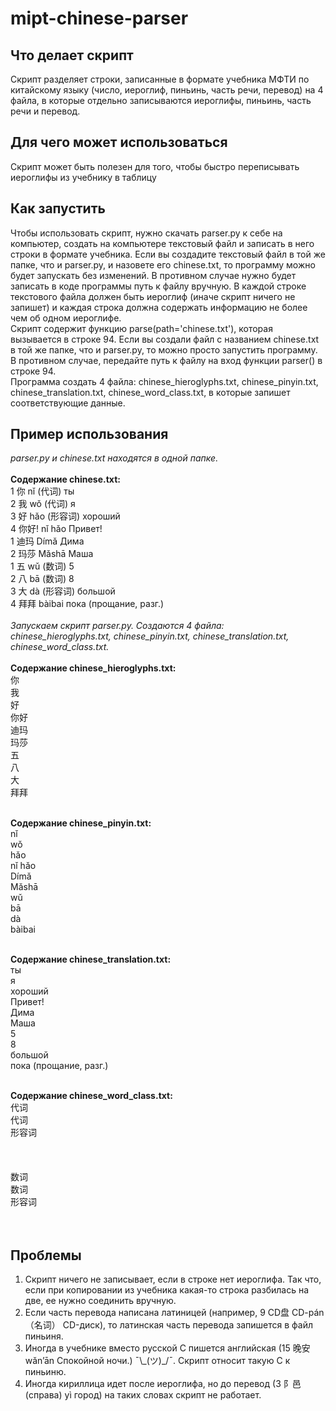 # mipt-chinese-parser
## Что делает скрипт
Скрипт разделяет строки, записанные в формате учебника МФТИ по китайскому языку (число, иероглиф, пиньинь, часть речи, перевод) на 4 файла, в которые отдельно записываются иероглифы, пиньинь, часть речи и перевод.
## Для чего может использоваться
Скрипт может быть полезен для того, чтобы быстро переписывать иероглифы из учебнику в таблицу
## Как запустить
Чтобы использовать скрипт, нужно скачать parser.py к себе на компьютер, создать на компьютере текстовый файл и записать в него строки в формате учебника. Если вы создадите текстовый файл в той же папке, что и parser.py, и назовете его chinese.txt, то программу можно будет запускать без изменений. В противном случае нужно будет записать в коде программы путь к файлу вручную. В каждой строке текстового файла должен быть иероглиф (иначе скрипт ничего не запишет) и каждая строка должна содержать информацию не более чем об одном иероглифе.<br>
Скрипт содержит функцию parse(path='chinese.txt'), которая вызывается в строке 94. Если вы создали файл с названием chinese.txt в той же папке, что и parser.py, то можно просто запустить программу. В противном случае, передайте путь к файлу на вход функции parser() в строке 94.<br>
Программа создать 4 файла: chinese_hieroglyphs.txt, chinese_pinyin.txt, chinese_translation.txt, chinese_word_class.txt, в которые запишет соответствующие данные.
## Пример использования
*parser.py и chinese.txt находятся в одной папке.*<br><br>
**Содержание chinese.txt:**<br>
1 你 nǐ (代词) ты<br>
2 我 wǒ (代词) я<br>
3 好 hǎo (形容词) хороший<br>
4 你好! nǐ hǎo Привет!<br>
1 迪玛 Dímǎ Дима<br>
2 玛莎 Mǎshā Маша<br>
1 五 wǔ (数词) 5<br>
2 八 bā (数词) 8<br>
3 大 dà (形容词) большой<br>
4 拜拜 bàibai пока (прощание, разг.)<br><br>
*Запускаем скрипт parser.py. Создаются 4 файла: chinese_hieroglyphs.txt, chinese_pinyin.txt, chinese_translation.txt, chinese_word_class.txt.*<br><br>
**Содержание chinese_hieroglyphs.txt:**<br>
你<br>
我<br>
好<br>
你好<br>
迪玛<br>
玛莎<br>
五<br>
八<br>
大<br>
拜拜<br><br>

**Содержание chinese_pinyin.txt:**<br>
nǐ<br>
wǒ<br>
hǎo<br>
nǐ hǎo<br>
Dímǎ<br>
Mǎshā<br>
wǔ<br>
bā<br>
dà<br>
bàibai<br><br>

**Содержание chinese_translation.txt:**<br>
ты<br>
я<br>
хороший<br>
Привет!<br>
Дима<br>
Маша<br>
5<br>
8<br>
большой<br>
пока (прощание, разг.)<br><br>

**Содержание chinese_word_class.txt:**<br>
代词<br>
代词<br>
形容词<br>
<br>
<br>
<br>
数词<br>
数词<br>
形容词<br>
<br><br>
## Проблемы
1. Скрипт ничего не записывает, если в строке нет иероглифа. Так что, если при копировании из учебника какая-то строка разбилась на две, ее нужно соединить вручную.
2. Если часть перевода написана латиницей (например, 9 CD盘 CD-pán （名词） CD-диск), то латинская часть перевода запишется в файл пиньиня.
3. Иногда в учебнике вместо русской С пишется английская (15 晚安 wǎn’ān Cпокойной ночи.) ¯\\\_(ツ)\_/¯. Скрипт относит такую С к пиньиню.
4. Иногда кириллица идет после иероглифа, но до перевод (3 阝邑 (справа) yì город) на таких словах скрипт не работает.
